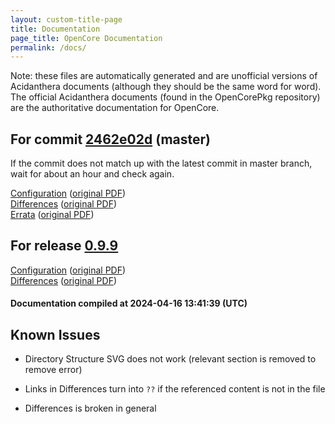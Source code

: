 ```yaml
---
layout: custom-title-page
title: Documentation
page_title: OpenCore Documentation
permalink: /docs/
---
```

Note: these files are automatically generated and are unofficial versions of Acidanthera documents (although they should be the same word for word). The official Acidanthera documents (found in the OpenCorePkg repository) are the authoritative documentation for OpenCore.

## For commit [2462e02d](https://github.com/acidanthera/OpenCorePkg/tree/2462e02d49b8b9f2562ca76850b73477cc573d47) (master)

If the commit does not match up with the latest commit in master branch, wait for about an hour and check again.

[Configuration](latest/Configuration.html) ([original PDF](https://github.com/acidanthera/OpenCorePkg/blob/2462e02d49b8b9f2562ca76850b73477cc573d47/Docs/Configuration.pdf))
<br>
[Differences](latest/Differences.html) ([original PDF](https://github.com/acidanthera/OpenCorePkg/blob/2462e02d49b8b9f2562ca76850b73477cc573d47/Docs/Differences/Differences.pdf))
<br>
[Errata](latest/Errata.html) ([original PDF](https://github.com/acidanthera/OpenCorePkg/blob/2462e02d49b8b9f2562ca76850b73477cc573d47/Docs/Errata/Errata.pdf))

## For release [0.9.9](https://github.com/acidanthera/OpenCorePkg/tree/0.9.9)

[Configuration](release/Configuration.html) ([original PDF](https://github.com/acidanthera/OpenCorePkg/blob/0.9.9/Docs/Configuration.pdf))
<br>
[Differences](release/Differences.html) ([original PDF](https://github.com/acidanthera/OpenCorePkg/blob/0.9.9/Docs/Differences/Differences.pdf))

#### Documentation compiled at 2024-04-16 13:41:39 (UTC)

## Known Issues

* Directory Structure SVG does not work (relevant section is removed to remove error)

* Links in Differences turn into `??` if the referenced content is not in the file

* Differences is broken in general
